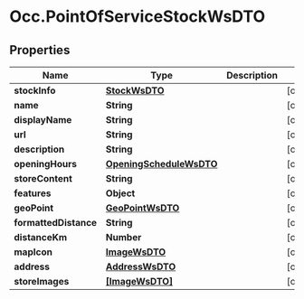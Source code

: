 # Occ.PointOfServiceStockWsDTO

## Properties
Name | Type | Description | Notes
------------ | ------------- | ------------- | -------------
**stockInfo** | [**StockWsDTO**](StockWsDTO.md) |  | [optional] 
**name** | **String** |  | [optional] 
**displayName** | **String** |  | [optional] 
**url** | **String** |  | [optional] 
**description** | **String** |  | [optional] 
**openingHours** | [**OpeningScheduleWsDTO**](OpeningScheduleWsDTO.md) |  | [optional] 
**storeContent** | **String** |  | [optional] 
**features** | **Object** |  | [optional] 
**geoPoint** | [**GeoPointWsDTO**](GeoPointWsDTO.md) |  | [optional] 
**formattedDistance** | **String** |  | [optional] 
**distanceKm** | **Number** |  | [optional] 
**mapIcon** | [**ImageWsDTO**](ImageWsDTO.md) |  | [optional] 
**address** | [**AddressWsDTO**](AddressWsDTO.md) |  | [optional] 
**storeImages** | [**[ImageWsDTO]**](ImageWsDTO.md) |  | [optional] 


